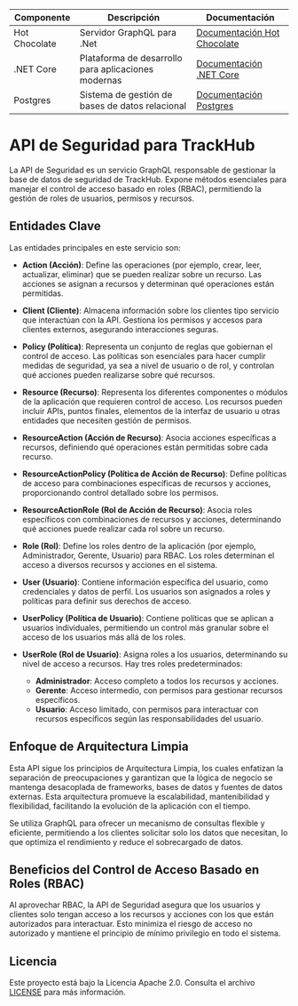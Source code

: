 ﻿
| Componente                | Descripción                                             | Documentación                                                                 |
|---------------------------|---------------------------------------------------------|-------------------------------------------------------------------------------|
| Hot Chocolate             | Servidor GraphQL para .Net        | [Documentación Hot Chocolate](https://chillicream.com/docs/hotchocolate/v13)                           |
| .NET Core                 | Plataforma de desarrollo para aplicaciones modernas     | [Documentación .NET Core](https://learn.microsoft.com/en-us/dotnet/core/whats-new/dotnet-9/overview) |
| Postgres                  | Sistema de gestión de bases de datos relacional         | [Documentación Postgres](https://www.postgresql.org/)                         |

# API de Seguridad para TrackHub

La API de Seguridad es un servicio GraphQL responsable de gestionar la base de datos de seguridad de TrackHub. Expone métodos esenciales para manejar el control de acceso basado en roles (RBAC), permitiendo la gestión de roles de usuarios, permisos y recursos.

## Entidades Clave

Las entidades principales en este servicio son:

- **Action (Acción)**: Define las operaciones (por ejemplo, crear, leer, actualizar, eliminar) que se pueden realizar sobre un recurso. Las acciones se asignan a recursos y determinan qué operaciones están permitidas.

- **Client (Cliente)**: Almacena información sobre los clientes tipo servicio que interactúan con la API. Gestiona los permisos y accesos para clientes externos, asegurando interacciones seguras.

- **Policy (Política)**: Representa un conjunto de reglas que gobiernan el control de acceso. Las políticas son esenciales para hacer cumplir medidas de seguridad, ya sea a nivel de usuario o de rol, y controlan qué acciones pueden realizarse sobre qué recursos.

- **Resource (Recurso)**: Representa los diferentes componentes o módulos de la aplicación que requieren control de acceso. Los recursos pueden incluir APIs, puntos finales, elementos de la interfaz de usuario u otras entidades que necesiten gestión de permisos.

- **ResourceAction (Acción de Recurso)**: Asocia acciones específicas a recursos, definiendo qué operaciones están permitidas sobre cada recurso.

- **ResourceActionPolicy (Política de Acción de Recurso)**: Define políticas de acceso para combinaciones específicas de recursos y acciones, proporcionando control detallado sobre los permisos.

- **ResourceActionRole (Rol de Acción de Recurso)**: Asocia roles específicos con combinaciones de recursos y acciones, determinando qué acciones puede realizar cada rol sobre un recurso.

- **Role (Rol)**: Define los roles dentro de la aplicación (por ejemplo, Administrador, Gerente, Usuario) para RBAC. Los roles determinan el acceso a diversos recursos y acciones en el sistema.

- **User (Usuario)**: Contiene información específica del usuario, como credenciales y datos de perfil. Los usuarios son asignados a roles y políticas para definir sus derechos de acceso.

- **UserPolicy (Política de Usuario)**: Contiene políticas que se aplican a usuarios individuales, permitiendo un control más granular sobre el acceso de los usuarios más allá de los roles.

- **UserRole (Rol de Usuario)**: Asigna roles a los usuarios, determinando su nivel de acceso a recursos. Hay tres roles predeterminados:
  - **Administrador**: Acceso completo a todos los recursos y acciones.
  - **Gerente**: Acceso intermedio, con permisos para gestionar recursos específicos.
  - **Usuario**: Acceso limitado, con permisos para interactuar con recursos específicos según las responsabilidades del usuario.

## Enfoque de Arquitectura Limpia

Esta API sigue los principios de Arquitectura Limpia, los cuales enfatizan la separación de preocupaciones y garantizan que la lógica de negocio se mantenga desacoplada de frameworks, bases de datos y fuentes de datos externas. Esta arquitectura promueve la escalabilidad, mantenibilidad y flexibilidad, facilitando la evolución de la aplicación con el tiempo.

Se utiliza GraphQL para ofrecer un mecanismo de consultas flexible y eficiente, permitiendo a los clientes solicitar solo los datos que necesitan, lo que optimiza el rendimiento y reduce el sobrecargado de datos.

## Beneficios del Control de Acceso Basado en Roles (RBAC)

Al aprovechar RBAC, la API de Seguridad asegura que los usuarios y clientes solo tengan acceso a los recursos y acciones con los que están autorizados para interactuar. Esto minimiza el riesgo de acceso no autorizado y mantiene el principio de mínimo privilegio en todo el sistema.

## Licencia

Este proyecto está bajo la Licencia Apache 2.0. Consulta el archivo [LICENSE](https://www.apache.org/licenses/LICENSE-2.0) para más información.
